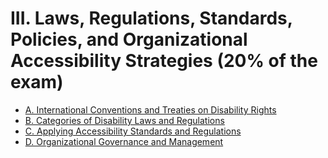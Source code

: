 # III. Laws, Regulations, Standards, Policies, and Organizational Accessibility Strategies (20% of the exam)
* [A. International Conventions and Treaties on Disability Rights](A/index.md)
* [B. Categories of Disability Laws and Regulations](B/index.md)
* [C. Applying Accessibility Standards and Regulations](C/index.md)
* [D. Organizational Governance and Management](D/index.md)
